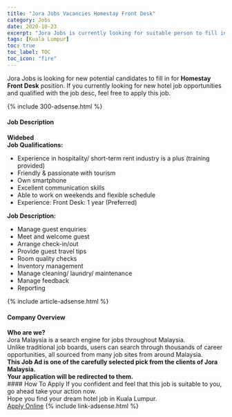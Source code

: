```yaml
---
title: "Jora Jobs Vacancies Homestay Front Desk" 
category: Jobs 
date: 2020-10-23 
excerpt: "Jora Jobs is currently looking for suitable person to fill in the Homestay Front Desk which positioned at Kuala Lumpur" 
tags: [Kuala Lumpur] 
toc: true 
toc_label: TOC 
toc_icon: "fire" 
--- 
```


<p>Jora Jobs is looking for new potential candidates to fill in for <b>Homestay Front Desk</b> position. If you currently looking for new hotel job opportunities and qualified with the job desc, feel free to apply this job.
</p>{% include 300-adsense.html %} 
<div><div><h4>Job Description</h4></div><div><div><span><div><div><strong>Widebed</strong></div><div><strong>Job Qualifications:</strong></div><ul><li>Experience in hospitality/ short-term rent industry is a plus (training provided)</li><li>Friendly &amp; passionate with tourism</li><li>Own smartphone</li><li>Excellent communication skills</li><li>Able to work on weekends and flexible schedule</li><li>Experience: Front Desk: 1 year (Preferred)</li></ul><div><strong>Job Description:</strong></div><ul><li>Manage guest enquiries</li><li>Meet and welcome guest</li><li>Arrange check-in/out</li><li>Provide guest travel tips</li><li>Room quality checks</li><li>Inventory management</li><li>Manage cleaning/ laundry/ maintenance</li><li>Manage feedback</li><li>Reporting</li></ul></div></span></div></div></div> 
{% include article-adsense.html %} 
<div><div><h4>Company Overview</h4></div><div><div><span><div><div>
<strong>Who are we?</strong></div>
<div>
	Jora Malaysia is a search engine for jobs throughout Malaysia.<br>
	Unlike traditional job boards, users can search through thousands of career opportunities, all sourced from many job sites from around Malaysia.&#160;</div>
<div>
<div>
<strong>This Job Ad is one of the carefully selected pick from the clients of Jora Malaysia.</strong></div>
<div>
<strong>Your application will be redirected to them.</strong></div>
</div></div></span></div></div></div> 
#### How To Apply 
If you confident and feel that this job is suitable to you, go ahead take your action now. <br/> 
Hope you find your dream hotel job in Kuala Lumpur. <br/> 
<a href="https://www.jobstreet.com.my/en/job/homestay-front-desk-4410941?jobId=jobstreet-my-job-4410941" class="btn btn--info" target="_blank" rel="nofollow noopenner">Apply Online</a> 
{% include link-adsense.html %} 